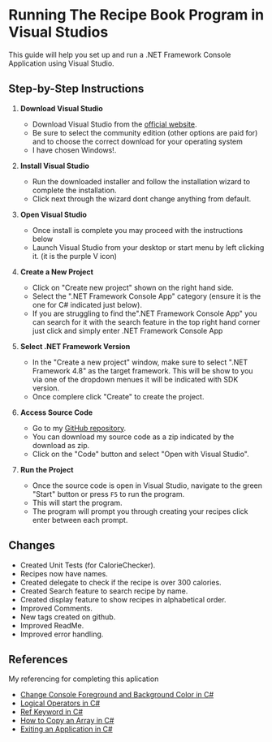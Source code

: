# Running The Recipe Book Program in Visual Studios 

This guide will help you set up and run a .NET Framework Console Application using Visual Studio.


## Step-by-Step Instructions 

1. **Download Visual Studio**
    - Download Visual Studio from the [official website](https://visualstudio.microsoft.com/downloads/).
    - Be sure to select the community edition (other options are paid for) and to choose the correct download for your operating system
    - I have chosen Windows!.

2. **Install Visual Studio**
    - Run the downloaded installer and follow the installation wizard to complete the installation.
    - Click next through the wizard dont change anything from default.

3. **Open Visual Studio**
    - Once install is complete you may proceed with the instructions below
    - Launch Visual Studio from your desktop or start menu by left clicking it. (it is the purple V icon)

5. **Create a New Project**
    - Click on "Create new project" shown on the right hand side.
    - Select the ".NET Framework Console App" category (ensure it is the one for C# indicated just below).
    - If you are struggling to find the".NET Framework Console App" you can search for it with the search feature in the top right hand corner just click and simply enter .NET Framework     Console App

6. **Select .NET Framework Version**
    - In the "Create a new project" window, make sure to select ".NET Framework 4.8" as the target framework. This will be show to you via one of the dropdown menues it will be indicated with SDK version.
    - Once complere click "Create" to create the project.

7. **Access Source Code**
    - Go to my [GitHub repository](https://github.com/JacquesLife/RecipeBook/tree/master).
    - You can download my source code as a zip indicated by the download as zip.
    - Click on the "Code" button and select "Open with Visual Studio".

8. **Run the Project**
    - Once the source code is open in Visual Studio, navigate to the green "Start" button or press `F5` to run the program.
    - This will start the program.
    - The program will prompt you through creating your recipes click enter between each prompt.


## Changes
- Created Unit Tests (for CalorieChecker).
- Recipes now have names.
- Created delegate to check if the recipe is over 300 calories.
- Created Search feature to search recipe by name.
- Created display feature to show recipes in alphabetical order.
- Improved Comments.
- New tags created on github.
- Improved ReadMe.
- Improved error handling.


## References

My referencing for completing this aplication

- [Change Console Foreground and Background Color in C#](https://www.c-sharpcorner.com/article/change-console-foreground-and-background-color-in-c-sharp/)
- [Logical Operators in C#](https://www.w3schools.com/cs/cs_operators_logical.php)
- [Ref Keyword in C#](https://www.geeksforgeeks.org/ref-in-c-sharp/)
- [How to Copy an Array in C#](https://www.c-sharpcorner.com/article/how-to-copy-an-array-in-c-sharp/)
- [Exiting an Application in C#](https://www.c-sharpcorner.com/UploadFile/c713c3/how-to-exit-in-C-Sharp/)
